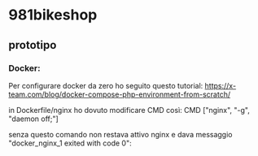 # 981bikeshop

## prototipo

### Docker: 
Per configurare docker da zero ho seguito questo tutorial: 
https://x-team.com/blog/docker-compose-php-environment-from-scratch/

in Dockerfile/nginx ho dovuto modificare CMD così:
CMD ["nginx", "-g", "daemon off;"] 

senza questo comando non restava attivo nginx e dava messaggio "docker_nginx_1 exited with code 0": 

